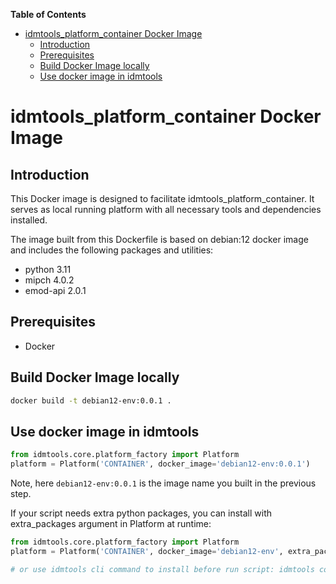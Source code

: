 <!-- START doctoc generated TOC please keep comment here to allow auto update -->
<!-- DON'T EDIT THIS SECTION, INSTEAD RE-RUN doctoc TO UPDATE -->
**Table of Contents**

- [idmtools_platform_container Docker Image](#idmtools_platform_container-docker-image)
  - [Introduction](#introduction)
  - [Prerequisites](#prerequisites)
  - [Build Docker Image locally](#build-docker-image-locally)
  - [Use docker image in idmtools](#use-docker-image-in-idmtools)

<!-- END doctoc generated TOC please keep comment here to allow auto update -->

# idmtools_platform_container Docker Image

## Introduction
This Docker image is designed to facilitate idmtools_platform_container. It serves as local running platform with all necessary tools and dependencies installed. 

The image built from this Dockerfile is based on debian:12 docker image and includes the following packages and utilities:
- python 3.11
- mipch 4.0.2
- emod-api 2.0.1

## Prerequisites
- Docker

## Build Docker Image locally
```bash
docker build -t debian12-env:0.0.1 .
```

## Use docker image in idmtools
```python
from idmtools.core.platform_factory import Platform
platform = Platform('CONTAINER', docker_image='debian12-env:0.0.1')
```
Note, here `debian12-env:0.0.1` is the image name you built in the previous step. 

If your script needs extra python packages, you can install with extra_packages argument in Platform at runtime:
```python
from idmtools.core.platform_factory import Platform
platform = Platform('CONTAINER', docker_image='debian12-env', extra_packages=['emodpy~=2.0.0', 'pytest'])

# or use idmtools cli command to install before run script: idmtools container install <package>
```
